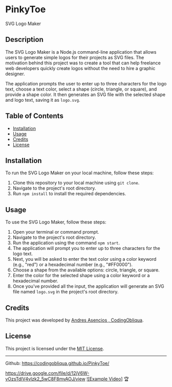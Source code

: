 # PinkyToe
 SVG Logo Maker

## Description

The SVG Logo Maker is a Node.js command-line application that allows users to generate simple logos for their projects as SVG files. The motivation behind this project was to create a tool that can help freelance web developers quickly create logos without the need to hire a graphic designer.

The application prompts the user to enter up to three characters for the logo text, choose a text color, select a shape (circle, triangle, or square), and provide a shape color. It then generates an SVG file with the selected shape and logo text, saving it as `logo.svg`.

## Table of Contents

- [Installation](#installation)
- [Usage](#usage)
- [Credits](#credits)
- [License](#license)

## Installation

To run the SVG Logo Maker on your local machine, follow these steps:

1. Clone this repository to your local machine using `git clone`.
2. Navigate to the project's root directory.
3. Run `npm install` to install the required dependencies.

## Usage

To use the SVG Logo Maker, follow these steps:

1. Open your terminal or command prompt.
2. Navigate to the project's root directory.
3. Run the application using the command `npm start`.
4. The application will prompt you to enter up to three characters for the logo text.
5. Next, you will be asked to enter the text color using a color keyword (e.g., "red") or a hexadecimal number (e.g., "#FF0000").
6. Choose a shape from the available options: circle, triangle, or square.
7. Enter the color for the selected shape using a color keyword or a hexadecimal number.
8. Once you've provided all the input, the application will generate an SVG file named `logo.svg` in the project's root directory.

## Credits

This project was developed by [Andres Asencios , CodingObliqua](https://github.com/CodingObliqua).

## License

This project is licensed under the [MIT License](https://choosealicense.com/licenses/mit/).

---
Github: https://codingobliqua.github.io/PinkyToe/

https://drive.google.com/file/d/12jV6W-vOzsTdIV4vIzk2_5wC8F8mvAOJ/view
[![Example Video]](https://drive.google.com/file/d/12jV6W-vOzsTdIV4vIzk2_5wC8F8mvAOJ/view)
🏆 